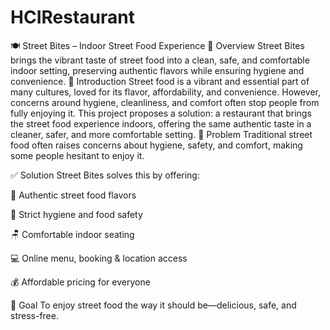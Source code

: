 # HCIRestaurant
🍽️ Street Bites – Indoor Street Food Experience
📖 Overview
Street Bites brings the vibrant taste of street food into a clean, safe, and comfortable indoor setting, preserving authentic flavors while ensuring hygiene and convenience.
📌 Introduction
Street food is a vibrant and essential part of many cultures, loved for its flavor, affordability, and convenience. However, concerns around hygiene, cleanliness, and comfort often stop people from fully enjoying it. This project proposes a solution: a restaurant that brings the street food experience indoors, offering the same authentic taste in a cleaner, safer, and more comfortable setting.
🚩 Problem
Traditional street food often raises concerns about hygiene, safety, and comfort, making some people hesitant to enjoy it.

✅ Solution
Street Bites solves this by offering:

🧆 Authentic street food flavors

🧼 Strict hygiene and food safety

🪑 Comfortable indoor seating

💻 Online menu, booking & location access

💰 Affordable pricing for everyone

🎯 Goal
To enjoy street food the way it should be—delicious, safe, and stress-free.

  
